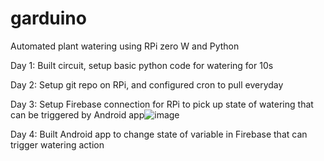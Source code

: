 # garduino
Automated plant watering using RPi zero W and Python

Day 1:
Built circuit, setup basic python code for watering for 10s

Day 2:
Setup git repo on RPi, and configured cron to pull everyday

Day 3:
Setup Firebase connection for RPi to pick up state of watering that can be triggered by Android app![image](https://user-images.githubusercontent.com/19422897/192285573-ff1da0c9-b7d1-41ce-8b00-c1f38d4c73fb.png)

Day 4:
Built Android app to change state of variable in Firebase that can trigger watering action

